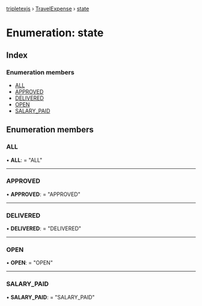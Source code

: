 [tripletexjs](../README.md) › [TravelExpense](../modules/travelexpense.md) › [state](travelexpense.state.md)

# Enumeration: state

## Index

### Enumeration members

* [ALL](travelexpense.state.md#all)
* [APPROVED](travelexpense.state.md#approved)
* [DELIVERED](travelexpense.state.md#delivered)
* [OPEN](travelexpense.state.md#open)
* [SALARY_PAID](travelexpense.state.md#salary_paid)

## Enumeration members

###  ALL

• **ALL**: = "ALL"

___

###  APPROVED

• **APPROVED**: = "APPROVED"

___

###  DELIVERED

• **DELIVERED**: = "DELIVERED"

___

###  OPEN

• **OPEN**: = "OPEN"

___

###  SALARY_PAID

• **SALARY_PAID**: = "SALARY_PAID"
